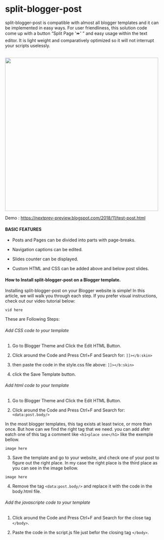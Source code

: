 # split-blogger-post


split-blogger-post is compatible with almost all blogger templates and it can be implemented in easy ways. For user friendliness, this solution code come up with a button “Split Page '⏩' ” and easy usage within the text editor. It is light weight and comparatively optimized so it will not interrupt your scripts uselessly.

<br>
<img src="https://1.bp.blogspot.com/-SNY-Z4N4Zwk/XxHRiEjRihI/AAAAAAAACMY/pWBGf5GzDR02MXKGH975lfSgcYP7IHA9gCLcBGAsYHQ/s1600/anonce2.png" width="500">

<br>

Demo : https://nextprev-preview.blogspot.com/2018/11/test-post.html


<H4>BASIC FEATURES</H4>

- Posts and Pages can be divided into parts with page-breaks.

- Navigation captions can be edited.

- Slides counter can be displayed.

- Custom HTML and CSS can be added above and below post slides.


<H4>How to Install split-blogger-post on a Blogger template.</H4>


Installing split-blogger-post on your Blogger website is simple! In this article, we will walk you through each step. If you prefer visual instructions, check out our video tutorial below:

```
vid here
```


These are Following Steps:<br>

<h6>Add CSS code to your template</h6>

 1. Go to Blogger Theme and Click the Edit HTML Button.
 
 2. Click around the Code and Press Ctrl+F and Search for:  ```]]></b:skin>```
 
 3. then paste the code in the style.css file above:  ```]]></b:skin>```
 
 4. click the Save Template button.
 
<h6>Add html code to your template</h6>

1. Go to Blogger Theme and Click the Edit HTML Button.

2. Click around the Code and Press Ctrl+F and Search for: ```<data:post.body/>```

In the most blogger templates, this tag exists at least twice, or more than once. But how can we find the right tag that we need. you can add afetr eatch one of this tag a comment like ```<h1>place one</h1>``` like the exemple bellow.

```
image here
```

3. Save the template and go to your website, and check one of your post to figure out the right place.
In my case the right place is the third place as you can see in the image bellow.<br>

```
image here
```


4. Remove the tag ```<data:post.body/>``` and replace it with the code in the body.html file.

<h6>Add the javascripte code to your template</h6>

1. Click around the Code and Press Ctrl+F and Search for the close tag ```</body>```. <br>

2. Paste the code in the script.js file just befor the closing tag ```</body>```. <br>









